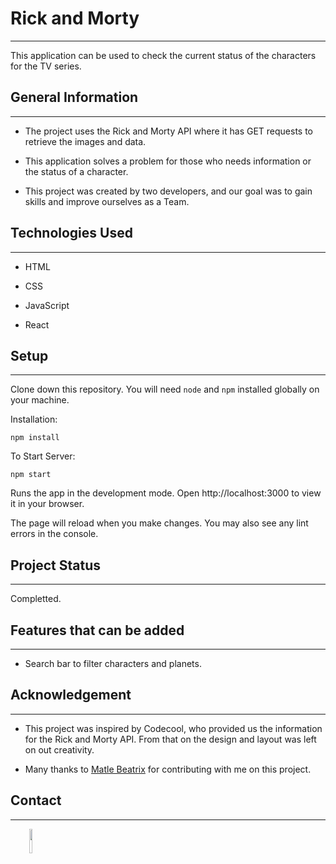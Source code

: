 <h1>Rick and Morty</h1>
<hr><p>This application can be used to check the current status of the characters for the TV series.</p><h2>General Information</h2>
<hr><ul>
<li>The project uses the Rick and Morty API where it has GET requests to retrieve the images and data.</li>
</ul><ul>
<li>This application solves a problem for those who needs information or the status of a character.</li>
</ul><ul>
<li>This project was created by two developers, and our goal was to gain skills and improve ourselves as a Team.</li>
</ul><h2>Technologies Used</h2>
<hr><ul>
<li>HTML</li>
</ul><ul>
<li>CSS</li>
</ul><ul>
<li>JavaScript</li>
</ul><ul>
<li>React</li>
</ul><h2>Setup</h2>
<hr><p>Clone down this repository. You will need <code>node</code> and <code>npm</code> installed globally on your machine.</p>
<p>Installation:</p>
<p><code>npm install</code></p>
<p>To Start Server:</p>
<p><code>npm start</code></p>
<p>Runs the app in the development mode.
Open http://localhost:3000 to view it in your browser.</p>
<p>The page will reload when you make changes.
You may also see any lint errors in the console.</p><h2>Project Status</h2>
<hr><p>Completted.</p><h2>Features that can be added</h2>
<hr><ul>
<li>Search bar to filter characters and planets.</li>
</ul><h2>Acknowledgement</h2>
<hr><ul>
<li>This project was inspired by Codecool, who provided us the information for the Rick and Morty API. From that on the design and layout was left on out creativity.</li>
</ul><ul>
<li>Many thanks to <a href="https://github.com/MatleBeatrix">Matle Beatrix</a> for contributing with me on this project.</li>
</ul><h2>Contact</h2>
<hr><p><span style="margin-right: 30px;"></span><a href="https://www.linkedin.com/in/nagyjon/"><img target="_blank" src="https://cdn.jsdelivr.net/gh/devicons/devicon/icons/linkedin/linkedin-original.svg" style="width: 10%;"></a></p>

